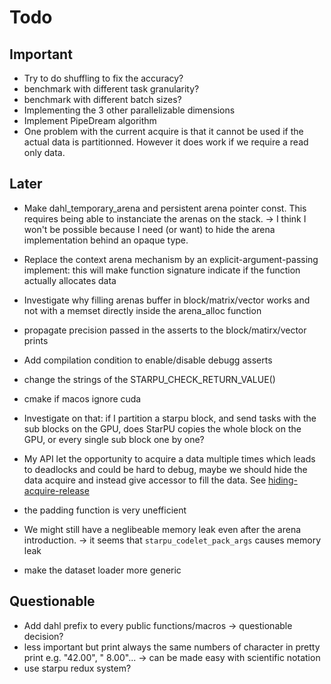 # Todo

## Important

- Try to do shuffling to fix the accuracy?
- benchmark with different task granularity?
- benchmark with different batch sizes?
- Implementing the 3 other parallelizable dimensions
- Implement PipeDream algorithm
- One problem with the current acquire is that  it cannot be used if the actual data is partitionned. 
  However it does work if we require a read only data.

## Later

- Make dahl_temporary_arena and persistent arena pointer const. This requires being able to instanciate the arenas on the stack.
  -> I think I won't be possible because I need (or want) to hide the arena implementation behind an opaque type.
- Replace the context arena mechanism by an explicit-argument-passing implement: this will make function signature indicate if the function
  actually allocates data

- Investigate why filling arenas buffer in block/matrix/vector works and not with a memset directly inside the arena_alloc function
- propagate precision passed in the asserts to the block/matirx/vector prints
- Add compilation condition to enable/disable debugg asserts
- change the strings of the STARPU_CHECK_RETURN_VALUE()
- cmake if macos ignore cuda
- Investigate on that: if I partition a starpu block, and send tasks with the sub blocks on the GPU, does StarPU copies the whole block on the GPU, or
  every single sub block one by one?
- My API let the opportunity to acquire a data multiple times which leads to deadlocks and could be hard to debug,
  maybe we should hide the data acquire and instead give accessor to fill the data. See [hiding-acquire-release](./design-talk/topics/hiding-acquire-release.md)
- the padding function is very unefficient
- We might still have a neglibeable memory leak even after the arena introduction.
  -> it seems that `starpu_codelet_pack_args` causes memory leak
- make the dataset loader more generic

## Questionable

- Add dahl prefix to every public functions/macros -> questionable decision?
- less important but print always the same numbers of character in pretty print e.g. "42.00", " 8.00"... -> can be made easy with scientific notation
- use starpu redux system?
